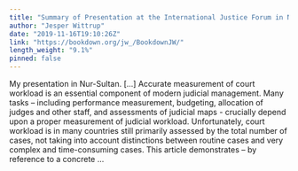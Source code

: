 ```yaml
---
title: "Summary of Presentation at the International Justice Forum in Nur-Sultan 2019"
author: "Jesper Wittrup"
date: "2019-11-16T19:10:26Z"
link: "https://bookdown.org/jw_/BookdownJW/"
length_weight: "9.1%"
pinned: false
---
```


My presentation in Nur-Sultan. [...] Accurate measurement of court workload is an essential component of modern judicial management. Many tasks – including performance measurement, budgeting, allocation of judges and other staff, and assessments of judicial maps - crucially depend upon a proper measurement of judicial workload. Unfortunately, court workload is in many countries still primarily assessed by the total number of cases, not taking into account distinctions between routine cases and very complex and time-consuming cases. This article demonstrates – by reference to a concrete ...
